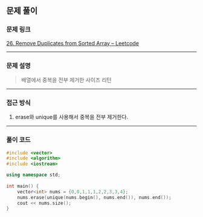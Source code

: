 ##  문제 풀이

###  문제 링크  
[26. Remove Duplicates from Sorted Array – Leetcode](https://leetcode.com/problems/remove-duplicates-from-sorted-array/description/)

---

###  문제 설명  
> 배열에서 중복을 전부 제거한 사이즈 리턴
---

###  접근 방식  
1. erase와 unique를 사용해서 중복을 전부 제거한다.

---

### 풀이 코드

```cpp
#include <vector>
#include <algorithm>
#include <iostream>

using namespace std;
  
int main() {
    vector<int> nums = {0,0,1,1,1,2,2,3,3,4};
    nums.erase(unique(nums.begin(), nums.end()), nums.end());
    cout << nums.size();
}

```

